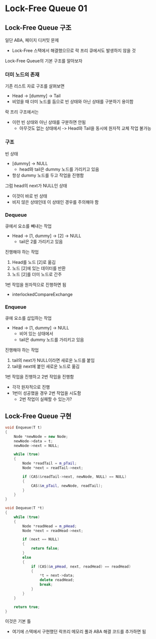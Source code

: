 # Lock-Free Queue 01
## Lock-Free Queue 구조
일단 ABA, 페이지 디커밋 문제
* Lock-Free 스택에서 해결했으므로 락 프리 큐에서도 발생하지 않을 것

Lock-Free Queue의 기본 구조를 알아보자

### 더미 노드의 존재
기존 리스트 자료 구조를 살펴보면
* Head -> [dummy] -> Tail
* 비었을 때 더미 노드를 둠으로 빈 상태와 아닌 상태를 구분하기 용이함

락 프리 구조에서는
* 이런 빈 상태와 아닌 상태를 구분하면 안됨
  * 아무것도 없는 상태에서 -> Head와 Tail을 동시에 원자적 교체 작업 불가능

### 구조
빈 상태
* [dummy] -> NULL
  * head와 tail은 dummy 노드를 가리키고 있음
* 항상 dummy 노드를 두고 작업을 진행함

그럼 head의 next가 NULL인 상태
* 이것이 바로 빈 상태
* 비지 않은 상태인데 이 상태인 경우를 주의해야 함

### Dequeue
큐에서 요소를 빼내는 작업
* Head -> [1, dummy] -> [2] -> NULL
  * tail은 2를 가리키고 있음

진행해야 하는 작업
1. Head를 노드 [2]로 옮김
2. 노드 [2]에 있는 데이터를 반환
3. 노드 [2]를 더미 노드로 간주

1번 작업을 원자적으로 진행하면 됨
* interlockedCompareExchange

### Enqueue
큐에 요소를 삽입하는 작업
* Head -> [1, dummy] -> NULL
  * 비어 있는 상태에서
  * tail은 dummy 노드를 가리키고 있음

진행해야 하는 작업
1. tail의 next가 NULL이라면 새로운 노드를 붙임
2. tail을 next에 붙인 새로운 노드로 옮김

1번 작업을 진행하고 2번 작업을 진행함
* 각각 원자적으로 진행
* 1번이 성공했을 경우 2번 작업을 시도함
  * 2번 작업이 실패할 수 있는가?

## Lock-Free Queue 구현
~~~Cpp
void Enqueue(T t)
{
    Node *newNode = new Node;
    newNode->data = t;
    newNode->next = NULL;

    while (true)
    {
        Node *readTail = m_pTail;
        Node *next = readTail->next;

        if (CAS(&readTail->next, newNode, NULL) == NULL)
        {
            CAS(&m_pTail, newNode, readTail);
        }
    }
}

void Dequeue(T *t)
{
    while (true)
    {
        Node *readHead = m_pHead;
        Node *next = readHead->next;

        if (next == NULL)
        {
            return false;
        }
        else
        {
            if (CAS(&m_pHead, next, readHead) == readHead)
            {
                *t = next->data;
                delete readHead;
                break;
            }
        }
    }

    return true;
}
~~~

이것은 기본 틀
* 여기에 스택에서 구현했던 락프리 메모리 풀과 ABA 해결 코드를 추가하면 됨